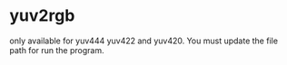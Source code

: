 # yuv2rgb 

only available for yuv444 yuv422 and yuv420.
You must update the file path for run the program.
